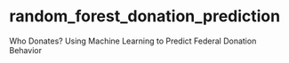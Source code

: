 # random_forest_donation_prediction
Who Donates? Using Machine Learning to Predict Federal Donation Behavior
